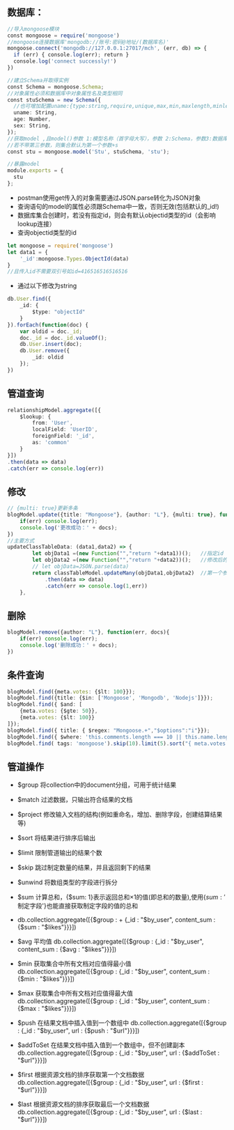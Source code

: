 ## 数据库：
```ts
//导入mongoose模块
const mongoose = require('mongoose')
//mongoose连接数据库'mongodb://账号:密码@地址/(数据库名)'
mongoose.connect('mongodb://127.0.0.1:27017/mch', (err, db) => {
  if (err) { console.log(err); return }
  console.log('connect successly!')
})

//建立Schema并取得实例
const Schema = mongoose.Schema;
//对象属性必须和数据库中对象属性名及类型相同
const stuSchema = new Schema({
  //也可增加配置uname:{type:string,require,unique,max,min,maxlength,minlength,index}
  uname: String,
  age: Number,
  sex: String,
});
//获取model ,且model()参数 1:模型名称（首字母大写），参数 2:Schema，参数3:数据库集合名称
//若不带第三参数，则集合默认为第一个参数+s
const stu = mongoose.model('Stu', stuSchema, 'stu');

//暴露model
module.exports = {
  stu
};
```

+ postman使用get传入的对象需要通过JSON.parse转化为JSON对象
+ 查询语句的model的属性必须跟Schema中一致，否则无效(包括默认的_id!)
+ 数据库集合创建时，若没有指定id，则会有默认objectid类型的id（会影响lookup连接）
+ 查询objectid类型的id
```ts
let mongoose = require('mongoose')
let data1 = {
	'_id':mongoose.Types.ObjectId(data)
}
//且传入id不需要双引号如id=416516516516516
```
+ 通过以下修改为string
```ts
db.User.find({
	_id: {
		$type: "objectId"
	}
}).forEach(function(doc) {
	var oldid = doc._id;
	doc._id = doc._id.valueOf();
	db.User.insert(doc);
	db.User.remove({
		_id: oldid
	});
})
```

## 管道查询
```ts
relationshipModel.aggregate([{
	$lookup: {
		from: 'User',
		localField: 'UserID',
		foreignField: '_id',
		as: 'common'
	}
}])
.then(data => data)
.catch(err => console.log(err))
```
## 修改
```ts
// {multi: true}更新多条
blogModel.update({title: "Mongoose"}, {author: "L"}, {multi: true}, function(err, docs){
    if(err) console.log(err);
    console.log('更改成功：' + docs);
})
//主要方式
updateClassTableData: (data1,data2) => {
		let objData1 =(new Function("","return "+data1))();   //指定id
		let objData2 =(new Function("","return "+data2))();   //修改后的数据
		// let objData=JSON.parse(data)
		return classTableModel.updateMany(objData1,objData2)  //第一个参数选择id，第二个参数为修改的数据，与update类似
			.then(data => data)
			.catch(err => console.log(1,err))
	},
```

## 删除
```ts
blogModel.remove({author: "L"}, function(err, docs){
    if(err) console.log(err);
    console.log('删除成功：' + docs);
})
```

## 条件查询
```ts
blogModel.find({meta.votes: {$lt: 100}});
blogModel.find({title: {$in: ['Mongoose', 'Mongodb', 'Nodejs']}});
blogModel.find({ $and: [
    {meta.votes: {$gte: 50}},
    {meta.votes: {$lt: 100}}
]});
blogModel.find({ title: { $regex: "Mongoose.+","$options":"i"}});
blogModel.find({ $where: 'this.comments.length === 10 || this.name.length === 5' });
blogModel.find( tags: 'mongoose').skip(10).limit(5).sort("{ meta.votes: 1}");
```

## 管道操作
+ $group	将collection中的document分组，可用于统计结果
+ $match	过滤数据，只输出符合结果的文档
+ $project	修改输入文档的结构(例如重命名，增加、删除字段，创建结算结果等)
+ $sort	将结果进行排序后输出
+ $limit	限制管道输出的结果个数
+ $skip	跳过制定数量的结果，并且返回剩下的结果
+ $unwind	将数组类型的字段进行拆分

+ $sum	计算总和，{$sum: 1}表示返回总和×1的值(即总和的数量),使用{$sum: '$制定字段'}也能直接获取制定字段的值的总和
+ db.collection.aggregate([{$group : + {_id : "$by_user", content_sum : {$sum : "$likes"}}}])
+ $avg	平均值	db.collection.aggregate([{$group : {_id : "$by_user", content_sum : {$avg : "$likes"}}}])
+ $min	获取集合中所有文档对应值得最小值	db.collection.aggregate([{$group : {_id : "$by_user", content_sum : {$min : "$likes"}}}])
+ $max	获取集合中所有文档对应值得最大值	db.collection.aggregate([{$group : {_id : "$by_user", content_sum : {$max : "$likes"}}}])
+ $push	在结果文档中插入值到一个数组中	db.collection.aggregate([{$group : {_id : "$by_user", url : {$push : "$url"}}}])
+ $addToSet	在结果文档中插入值到一个数组中，但不创建副本	db.collection.aggregate([{$group : {_id : "$by_user", url : {$addToSet : "$url"}}}])
+ $first	根据资源文档的排序获取第一个文档数据	db.collection.aggregate([{$group : {_id : "$by_user", url : {$first : "$url"}}}])
+ $last	根据资源文档的排序获取最后一个文档数据	db.collection.aggregate([{$group : {_id : "$by_user", url : {$last : "$url"}}}])

